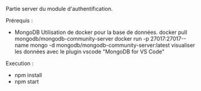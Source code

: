 Partie server du module d'authentification.

Prérequis :
- MongoDB
  Utilisation de docker pour la base de données.
  docker pull mongodb/mongodb-community-server
  docker run -p 27017:27017--name mongo -d mongodb/mongodb-community-server:latest
  visualiser les données avec le plugin vscode "MongoDB for VS Code"


Execution :
- npm install
- npm start

```
